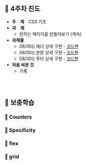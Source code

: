 ## :tulip: 4주차 진도
- __주　제__　CSS 기초
- __과　제__　
    - 원하는 페이지를 만들어보기 (계속)
- __과제물__
    - 08/00() 헤더 상세 구현 - [코드펜](https://codepen.io/365kim/pen/yLONJaz)
    - 08/00() 본문 상세 구현 - [코드펜](https://codepen.io/365kim/pen/yLONJaz)
    - 08/00() 푸터 상세 구현 - [코드펜](https://codepen.io/365kim/pen/yLONJaz)
- __처음 써본 것__
    - 기록
<br>
<br>

## :tulip: 보충학습

### :page_with_curl: Counters
### :page_with_curl: Specificity
### :page_with_curl: flex
### :page_with_curl: grid
